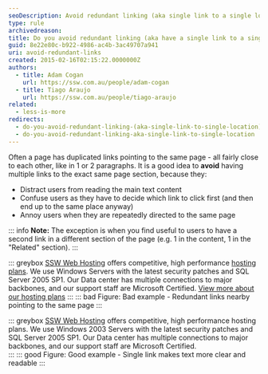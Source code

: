```yaml
---
seoDescription: Avoid redundant linking (aka single link to a single location) by having only one link per page section that points to the same target. This helps users focus on the main text content and reduces confusion caused by multiple links leading to the same place.
type: rule
archivedreason:
title: Do you avoid redundant linking (aka have a single link to a single location)?
guid: 8e22e80c-b922-4986-ac4b-3ac49707a941
uri: avoid-redundant-links
created: 2015-02-16T02:15:22.0000000Z
authors:
  - title: Adam Cogan
    url: https://ssw.com.au/people/adam-cogan
  - title: Tiago Araujo
    url: https://ssw.com.au/people/tiago-araujo
related:
  - less-is-more
redirects:
  - do-you-avoid-redundant-linking-(aka-single-link-to-single-location)
  - do-you-avoid-redundant-linking-aka-single-link-to-single-location
---
```


Often a page has duplicated links pointing to the same page - all fairly close to each other, like in 1 or 2 paragraphs. It is a good idea to **avoid** having multiple links to the exact same page section, because they:

- Distract users from reading the main text content
- Confuse users as they have to decide which link to click first (and then end up to the same place anyway)
- Annoy users when they are repeatedly directed to the same page

<!--endintro-->

::: info
**Note:** The exception is when you find useful to users to have a second link in a different section of the page (e.g. 1 in the content, 1 in the "Related" section).
:::

::: greybox
[SSW Web Hosting](https://www.ssw.com.au) offers competitive, high performance [hosting plans](https://www.ssw.com.au). We use Windows Servers with the latest security patches and SQL Server 2005 SP1. Our Data center has multiple connections to major backbones, and our support staff are Microsoft Certified. [View more about our hosting plans](https://www.ssw.com.au)
:::
::: bad
Figure: Bad example - Redundant links nearby pointing to the same page
:::

::: greybox
[SSW Web Hosting](https://www.ssw.com.au) offers competitive, high performance hosting plans. We use Windows 2003 Servers with the latest security patches and SQL Server 2005 SP1. Our Data center has multiple connections to major backbones, and our support staff are Microsoft Certified.  
:::
::: good
Figure: Good example - Single link makes text more clear and readable
:::
